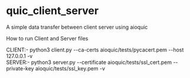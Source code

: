 # quic_client_server
A simple data transfer between client server using aioquic 

How to run Client and Server files

CLIENT:- python3 client.py --ca-certs aioquic/tests/pycacert.pem --host 127.0.0.1 -v                                                                                                                                 
SERVER:- python3 server.py --certificate aioquic/tests/ssl_cert.pem --private-key aioquic/tests/ssl_key.pem -v 
